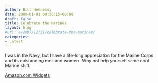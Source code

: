 ```yaml
---
author: Bill Hennessy
date: 2008-01-01 00:50:15+00:00
draft: false
title: Celebrate the Marines
layout: blog
#url: e/2007/12/31/celebrate-the-marines/
categories:
- Latest
---
```


I was in the Navy, but I have a life-long appreciation for the Marine Corps and its outstanding men and women.  Why not help yourself some cool Marine stuff.

 [Amazon.com Widgets](https://ws.amazon.com/widgets/q?ServiceVersion=20070822&MarketPlace=US&ID=V20070822%2FUS%2Fhennesssview-20%2F8003%2F97a10a31-d39a-478b-8028-7ce9c8904eb6&Operation=NoScript)
